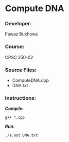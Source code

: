 # Compute DNA

### Developer:
Fawaz Bukhowa

### Course:
CPSC 350-02

### Source Files:
- ComputeDNA.cpp
- DNA.txt


### Instructions:

***Compile:***</br>
```
g++ *.cpp
```
***Run:***</br>
```
./a.out DNA.txt
```
